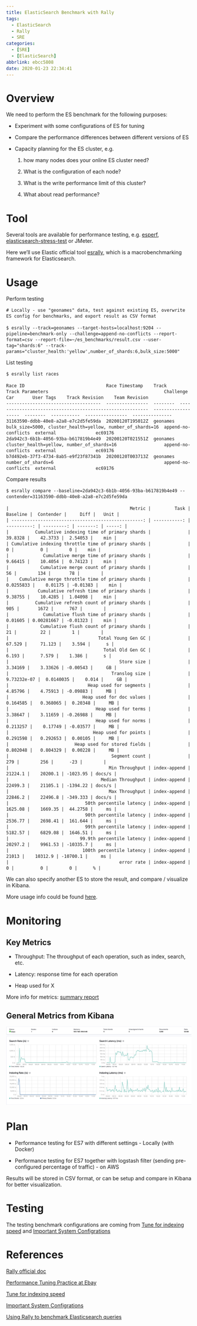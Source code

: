 ```yaml
---
title: ElasticSearch Benchmark with Rally
tags:
  - ElasticSearch
  - Rally
  - SRE
categories:
  - [SRE]
  - [ElasticSearch]
abbrlink: ebcc5808
date: 2020-01-23 22:34:41
---
```


# Overview

We need to perform the ES benchmark for the following purposes:

- Experiment with some configurations of ES for tuning

- Compare the performance differences between different versions of ES

- Capacity planning for the ES cluster, e.g.

  1. how many nodes does your online ES cluster need?

  2. What is the configuration of each node? 

  3. What is the write performance limit of this cluster? 

  4. What about read performance?


# Tool

Several tools are available for performance testing, e.g. [esperf](https://github.com/danielfireman/esperf), [elasticsearch-stress-test](https://github.com/logzio/elasticsearch-stress-test) or JMeter. 

Here we’ll use Elastic official tool [esrally](https://github.com/elastic/rally), which is a macrobenchmarking framework for Elasticsearch.


# Usage
 

Perform testing

```
# Locally - use "geonames" data, test against existing ES, overwrite ES config for benchmarks, and export result as CSV format

$ esrally --track=geonames --target-hosts=localhost:9204 --pipeline=benchmark-only --challenge=append-no-conflicts --report-format=csv --report-file=~/es_benchmarks/result.csv --user-tag="shards:6" --track-params="cluster_health:'yellow',number_of_shards:6,bulk_size:5000"
```
 

List testing

```
$ esrally list races

Race ID                               Race Timestamp    Track     Track Parameters                                            Challenge            Car       User Tags    Track Revision    Team Revision
------------------------------------  ----------------  --------  ----------------------------------------------------------  -------------------  --------  -----------  ----------------  ---------------
31163590-ddbb-40e8-a2a8-e7c2d5fe59da  20200120T195012Z  geonames  bulk_size=5000, cluster_health=yellow, number_of_shards=16  append-no-conflicts  external               ec69176
2da942c3-6b1b-4056-93ba-b617819b4e49  20200120T021551Z  geonames  cluster_health=yellow, number_of_shards=16                  append-no-conflicts  external               ec69176
b7d492eb-37f3-4734-8ab5-e9f23f87341b  20200120T003713Z  geonames  number_of_shards=6                                          append-no-conflicts  external               ec69176
```

Compare results

```
$ esrally compare --baseline=2da942c3-6b1b-4056-93ba-b617819b4e49 --contender=31163590-ddbb-40e8-a2a8-e7c2d5fe59da

|                                              Metric |         Task |    Baseline |  Contender |     Diff |   Unit |
| --------------------------------------------------: | -----------: | ----------: | ---------: | -------: | -----: |
|          Cumulative indexing time of primary shards |              |     39.8328 |    42.3733 |  2.54053 |    min |
| Cumulative indexing throttle time of primary shards |              |           0 |          0 |        0 |    min |
|             Cumulative merge time of primary shards |              |     9.66415 |    10.4054 |  0.74123 |    min |
|            Cumulative merge count of primary shards |              |          56 |        134 |       78 |        |
|    Cumulative merge throttle time of primary shards |              |   0.0255833 |    0.01175 | -0.01383 |    min |
|           Cumulative refresh time of primary shards |              |     9.38755 |    10.4285 |  1.04098 |    min |
|          Cumulative refresh count of primary shards |              |         905 |       1672 |      767 |        |
|             Cumulative flush time of primary shards |              |     0.01605 | 0.00281667 | -0.01323 |    min |
|            Cumulative flush count of primary shards |              |          21 |         22 |        1 |        |
|                                  Total Young Gen GC |              |      67.529 |     71.123 |    3.594 |      s |
|                                    Total Old Gen GC |              |       6.193 |      7.579 |    1.386 |      s |
|                                          Store size |              |     3.34169 |    3.33626 | -0.00543 |     GB |
|                                       Translog size |              | 9.73232e-07 |  0.0140035 |    0.014 |     GB |
|                              Heap used for segments |              |     4.85796 |    4.75913 | -0.09883 |     MB |
|                            Heap used for doc values |              |    0.164585 |   0.368065 |  0.20348 |     MB |
|                                 Heap used for terms |              |     3.38647 |    3.11659 | -0.26988 |     MB |
|                                 Heap used for norms |              |    0.213257 |    0.17749 | -0.03577 |     MB |
|                                Heap used for points |              |    0.291598 |   0.292653 |  0.00105 |     MB |
|                         Heap used for stored fields |              |    0.802048 |   0.804329 |  0.00228 |     MB |
|                                       Segment count |              |         279 |        256 |      -23 |        |
|                                      Min Throughput | index-append |     21224.1 |    20200.1 | -1023.95 | docs/s |
|                                   Median Throughput | index-append |     22499.3 |    21105.1 | -1394.22 | docs/s |
|                                      Max Throughput | index-append |     22846.2 |    22496.8 | -349.333 | docs/s |
|                             50th percentile latency | index-append |     1625.08 |    1669.35 |  44.2758 |     ms |
|                             90th percentile latency | index-append |     2536.77 |    2698.41 |  161.644 |     ms |
|                             99th percentile latency | index-append |     5182.57 |    6829.08 |  1646.51 |     ms |
|                           99.9th percentile latency | index-append |     20297.2 |    9961.53 | -10335.7 |     ms |
|                            100th percentile latency | index-append |       21013 |    10312.9 | -10700.1 |     ms |
|                                          error rate | index-append |           0 |          0 |        0 |      % |
```

We can also specify another ES to store the result, and compare / visualize in Kibana.

More usage info could be found [here](https://esrally.readthedocs.io/en/stable/index.html).


# Monitoring

## Key Metrics

- Throughput: The throughput of each operation, such as index, search, etc.

- Latency: response time for each operation

- Heap used for X

More info for metrics: [summary report](https://esrally.readthedocs.io/en/latest/summary_report.html)


## General Metrics from Kibana

![Metrics from Kibana 7](/images/kibana_metrics.png)


# Plan

- Performance testing for ES7 with different settings - Locally (with Docker)

- Performance testing for ES7 together with logstash filter (sending pre-configured percentage of traffic) - on AWS

Results will be stored in CSV format, or can be setup and compare in Kibana for better visualization.


# Testing
 
The testing benchmark configurations are coming from [Tune for indexing speed](https://www.elastic.co/guide/en/elasticsearch/reference/current/tune-for-indexing-speed.html) and [Important System Configrations](https://www.elastic.co/guide/en/elasticsearch/reference/current/system-config.html)


# References

[Rally official doc](https://esrally.readthedocs.io/en/stable/index.html)

[Performance Tuning Practice at Ebay](https://tech.ebayinc.com/engineering/elasticsearch-performance-tuning-practice-at-ebay/)

[Tune for indexing speed](https://www.elastic.co/guide/en/elasticsearch/reference/current/tune-for-indexing-speed.html)

[Important System Configrations](https://www.elastic.co/guide/en/elasticsearch/reference/current/system-config.html)

[Using Rally to benchmark Elasticsearch queries](http://blog.scottlogic.com/2016/11/22/using-rally-to-benchmark-elasticsearch.html)